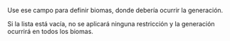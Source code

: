 Use ese campo para definir biomas, donde debería ocurrir la generación.

Si la lista está vacía, no se aplicará ninguna restricción y la generación ocurrirá en todos los biomas.